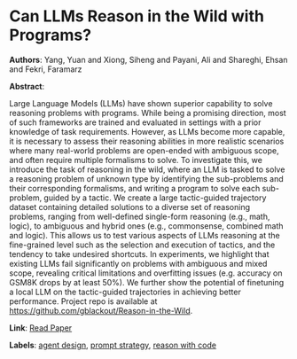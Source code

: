 # Can LLMs Reason in the Wild with Programs?

**Authors**: Yang, Yuan and Xiong, Siheng and Payani, Ali and Shareghi, Ehsan and Fekri, Faramarz

**Abstract**:

Large Language Models (LLMs) have shown superior capability to solve reasoning problems with programs. While being a promising direction, most of such frameworks are trained and evaluated in settings with a prior knowledge of task requirements. However, as LLMs become more capable, it is necessary to assess their reasoning abilities in more realistic scenarios where many real-world problems are open-ended with ambiguous scope, and often require multiple formalisms to solve. To investigate this, we introduce the task of reasoning in the wild, where an LLM is tasked to solve a reasoning problem of unknown type by identifying the sub-problems and their corresponding formalisms, and writing a program to solve each sub-problem, guided by a tactic. We create a large tactic-guided trajectory dataset containing detailed solutions to a diverse set of reasoning problems, ranging from well-defined single-form reasoning (e.g., math, logic), to ambiguous and hybrid ones (e.g., commonsense, combined math and logic). This allows us to test various aspects of LLMs reasoning at the fine-grained level such as the selection and execution of tactics, and the tendency to take undesired shortcuts. In experiments, we highlight that existing LLMs fail significantly on problems with ambiguous and mixed scope, revealing critical limitations and overfitting issues (e.g. accuracy on GSM8K drops by at least 50%). We further show the potential of finetuning a local LLM on the tactic-guided trajectories in achieving better performance. Project repo is available at https://github.com/gblackout/Reason-in-the-Wild.

**Link**: [Read Paper](https://aclanthology.org/2024.findings-emnlp.573)

**Labels**: [agent design](../../labels/agent_design.md), [prompt strategy](../../labels/prompt_strategy.md), [reason with code](../../labels/reason_with_code.md)
